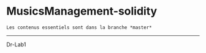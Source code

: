 # MusicsManagement-solidity


    Les contenus essentiels sont dans la branche *master*
  
___


  Dr-Lab1
